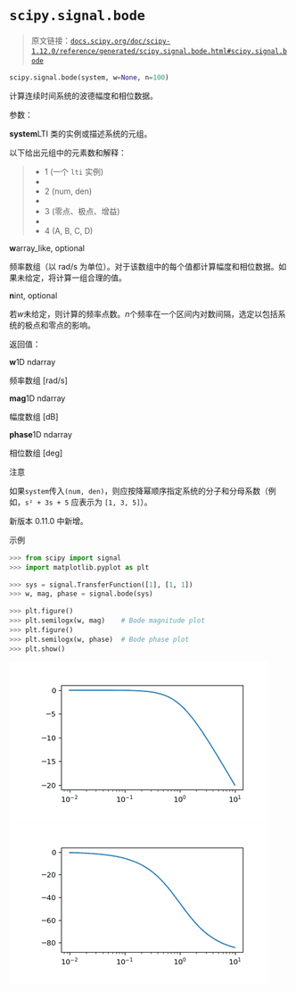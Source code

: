 # `scipy.signal.bode`

> 原文链接：[`docs.scipy.org/doc/scipy-1.12.0/reference/generated/scipy.signal.bode.html#scipy.signal.bode`](https://docs.scipy.org/doc/scipy-1.12.0/reference/generated/scipy.signal.bode.html#scipy.signal.bode)

```py
scipy.signal.bode(system, w=None, n=100)
```

计算连续时间系统的波德幅度和相位数据。

参数：

**system**LTI 类的实例或描述系统的元组。

以下给出元组中的元素数和解释：

> +   1 (一个 `lti` 实例)
> +   
> +   2 (num, den)
> +   
> +   3 (零点、极点、增益)
> +   
> +   4 (A, B, C, D)

**w**array_like, optional

频率数组（以 rad/s 为单位）。对于该数组中的每个值都计算幅度和相位数据。如果未给定，将计算一组合理的值。

**n**int, optional

若*w*未给定，则计算的频率点数。*n*个频率在一个区间内对数间隔，选定以包括系统的极点和零点的影响。

返回值：

**w**1D ndarray

频率数组 [rad/s]

**mag**1D ndarray

幅度数组 [dB]

**phase**1D ndarray

相位数组 [deg]

注意

如果`system`传入`(num, den)`，则应按降幂顺序指定系统的分子和分母系数（例如，`s² + 3s + 5` 应表示为 `[1, 3, 5]`）。

新版本 0.11.0 中新增。

示例

```py
>>> from scipy import signal
>>> import matplotlib.pyplot as plt 
```

```py
>>> sys = signal.TransferFunction([1], [1, 1])
>>> w, mag, phase = signal.bode(sys) 
```

```py
>>> plt.figure()
>>> plt.semilogx(w, mag)    # Bode magnitude plot
>>> plt.figure()
>>> plt.semilogx(w, phase)  # Bode phase plot
>>> plt.show() 
```

![../../_images/scipy-signal-bode-1_00.png](img/7e5363529067b851cbc7f2ff72a1ec87.png)![../../_images/scipy-signal-bode-1_01.png](img/69382b8a930600cf4b29d7ab0f4f49ca.png)
